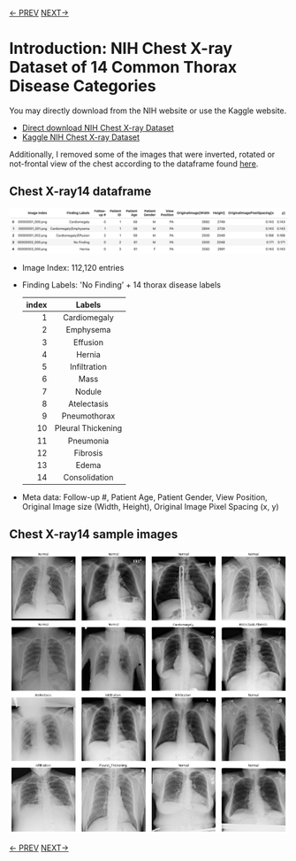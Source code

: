[<- PREV](chestxray.md) [ NEXT->](chestxray-part1.md)

# Introduction: NIH Chest X-ray Dataset of 14 Common Thorax Disease Categories



You may directly download from the NIH website or use the Kaggle website.
- [Direct download NIH Chest X-ray Dataset](https://nihcc.app.box.com/v/ChestXray-NIHCC)
- [Kaggle NIH Chest X-ray Dataset](https://www.kaggle.com/nih-chest-xrays/data)

Additionally, I removed some of the images that were inverted, rotated or not-frontal view of the chest according to the dataframe found [here](https://www.kaggle.com/redwankarimsony/chestxray8-dataframe). 


## Chest X-ray14 dataframe

![dataframe](images/dataframe.png)

- Image Index: 112,120 entries

- Finding Labels: 'No Finding’ + 14 thorax disease labels 

  index | Labels   
  -----:|:----:
  1     | Cardiomegaly       
  2     | Emphysema          
  3     | Effusion           
  4     | Hernia             
  5     | Infiltration       
  6     | Mass                
  7     | Nodule              
  8     | Atelectasis        
  9     | Pneumothorax        
  10    | Pleural Thickening 
  11    | Pneumonia          
  12    | Fibrosis           
  13    | Edema              
  14    | Consolidation      


- Meta data: Follow-up #, Patient Age, Patient Gender, View Position, Original Image size (Width, Height), Original Image Pixel Spacing (x, y) 

## Chest X-ray14 sample images
![xraysample](images/xraysample.png)

[<- PREV](chestxray.md) [ NEXT->](chestxray-part1.md)
